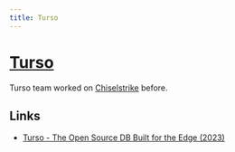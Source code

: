 ```yaml
---
title: Turso
---
```


# [Turso](https://chiselstrike.com/)

Turso team worked on [Chiselstrike](https://github.com/chiselstrike/chiselstrike) before.

## Links

- [Turso - The Open Source DB Built for the Edge (2023)](https://www.youtube.com/watch?v=-E75W6tCIgs)
